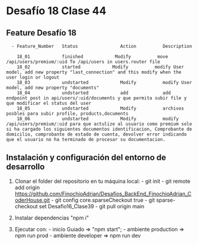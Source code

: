 # Desafío 18 Clase 44

## Feature Desafío 18
      - Feature_Number   Status                Action          Description
        
        18_01            finished            Modify          move /api/users/premium/:uid To /api/users in users.router file
        18_02            started            Modify          modify User model, add new property "last_connection" and this modify when the user login or logout
        18_03            undstarted            Modify          modify User model, add new property "documents" 
        18_04            undstarted            add             add endpoint post in api/users/:uid/documents y que permita subir file y que modificar el status del user
        18_05            undstarted            Modify          archivos posbles para subir profile, products,documents
        18_06            undstarted            Modify          modify /api/users/premium/:uid para que actulize al usuario como premium solo si ha cargado los siguientes documentos identificacion, Comprobante de domicilio, comprobante de estado de cuenta, devolver error indicando que el usuario no ha terminado de procesar su documentacion.
        
## Instalación y configuración del entorno de desarrollo

1. Clonar el folder del repositorio en tu máquina local:
        - git init
        - git remote add origin <https://github.com/FinochioAdrian/Desafios_BackEnd_FinochioAdrian_CoderHouse.git>
        - git config core.sparseCheckout true
        - git sparse-checkout set Desafio16_Clase39
        - git pull origin main

2. Instalar dependencias "npm i"

3. Ejecutar con:
        - inicio Guiado => "npm start";
        - ambiente production => npm run prod
        - ambiente developer => npm run dev
